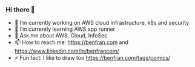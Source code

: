 ### Hi there 👋

<!--
**bfrancom/bfrancom** is a ✨ _special_ ✨ repository because its `README.md` (this file) appears on your GitHub profile.

Here are some ideas to get you started:
-->

- 🔭 I’m currently working on AWS cloud infrastructure, k8s and security
- 🌱 I’m currently learning AWS app runner
- 💬 Ask me about AWS, Cloud, InfoSec
- 📫 How to reach me: https://benfran.com and https://www.linkedin.com/in/benfrancom/
- ⚡ Fun fact: I like to draw too https://benfran.com/tags/comics/ 

